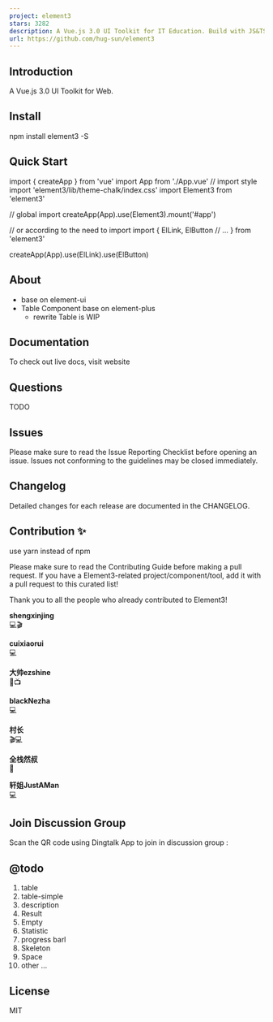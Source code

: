 ```yaml
---
project: element3
stars: 3282
description: A Vue.js 3.0 UI Toolkit for IT Education. Build with JS&TS
url: https://github.com/hug-sun/element3
---
```


Introduction
------------

A Vue.js 3.0 UI Toolkit for Web.

Install
-------

npm install element3 -S

Quick Start
-----------

import { createApp } from 'vue'
import App from './App.vue'
// import style
import 'element3/lib/theme-chalk/index.css'
import Element3 from 'element3'

// global import
createApp(App).use(Element3).mount('#app')

// or according to the need to import
import {
  ElLink,
  ElButton
  // ...
} from 'element3'

createApp(App).use(ElLink).use(ElButton)

About
-----

-   base on element-ui
-   Table Component base on element-plus
    -   rewrite Table is WIP

Documentation
-------------

To check out live docs, visit website

Questions
---------

TODO

Issues
------

Please make sure to read the Issue Reporting Checklist before opening an issue. Issues not conforming to the guidelines may be closed immediately.

Changelog
---------

Detailed changes for each release are documented in the CHANGELOG.

Contribution ✨
--------------

use yarn instead of npm

Please make sure to read the Contributing Guide before making a pull request. If you have a Element3-related project/component/tool, add it with a pull request to this curated list!

Thank you to all the people who already contributed to Element3!

  
**shengxinjing**  
💻🎬

  
**cuixiaorui**  
💻

  
**大帅ezshine**  
🧩📺

  
**blackNezha**  
💻

  
**村长**  
🎬💻

  
**全栈然叔**  
🚌

  
**轩姐JustAMan**  
💻

Join Discussion Group
---------------------

Scan the QR code using Dingtalk App to join in discussion group :

@todo
-----

1.  table
2.  table-simple
3.  description
4.  Result
5.  Empty
6.  Statistic
7.  progress barl
8.  Skeleton
9.  Space
10.  other ...

License
-------

MIT
